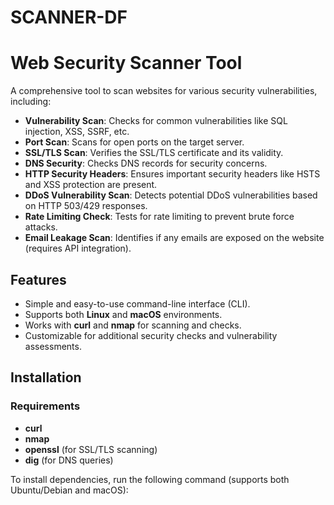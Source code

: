 # SCANNER-DF 
# Web Security Scanner Tool

A comprehensive tool to scan websites for various security vulnerabilities, including:

- **Vulnerability Scan**: Checks for common vulnerabilities like SQL injection, XSS, SSRF, etc.
- **Port Scan**: Scans for open ports on the target server.
- **SSL/TLS Scan**: Verifies the SSL/TLS certificate and its validity.
- **DNS Security**: Checks DNS records for security concerns.
- **HTTP Security Headers**: Ensures important security headers like HSTS and XSS protection are present.
- **DDoS Vulnerability Scan**: Detects potential DDoS vulnerabilities based on HTTP 503/429 responses.
- **Rate Limiting Check**: Tests for rate limiting to prevent brute force attacks.
- **Email Leakage Scan**: Identifies if any emails are exposed on the website (requires API integration).

## Features

- Simple and easy-to-use command-line interface (CLI).
- Supports both **Linux** and **macOS** environments.
- Works with **curl** and **nmap** for scanning and checks.
- Customizable for additional security checks and vulnerability assessments.

## Installation

### Requirements

- **curl**
- **nmap**
- **openssl** (for SSL/TLS scanning)
- **dig** (for DNS queries)

To install dependencies, run the following command (supports both Ubuntu/Debian and macOS):

```bash

